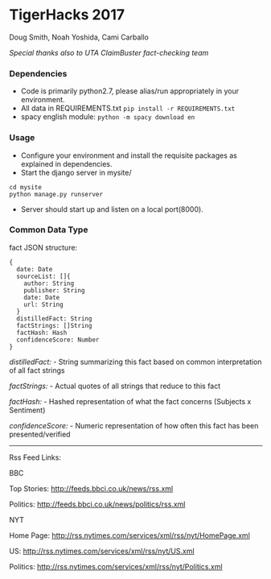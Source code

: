# **TigerHacks 2017**

Doug Smith, Noah Yoshida, Cami Carballo

*Special thanks also to UTA ClaimBuster fact-checking team*

### Dependencies
- Code is primarily python2.7, please alias/run appropriately in your environment.
- All data in REQUIREMENTS.txt `pip install -r REQUIREMENTS.txt`
- spacy english module: `python -m spacy download en`

### Usage
- Configure your environment and install the requisite packages as explained in dependencies.
- Start the django server in mysite/
```
cd mysite
python manage.py runserver
```
- Server should start up and listen on a local port(8000).

### Common Data Type

fact JSON structure:
```
{
  date: Date
  sourceList: []{
    author: String
    publisher: String
    date: Date
    url: String
  }
  distilledFact: String
  factStrings: []String
  factHash: Hash
  confidenceScore: Number
}
```

_distilledFact:_ - String summarizing this fact based on common interpretation 
  of all fact strings

_factStrings:_ - Actual quotes of all strings that reduce to this fact

_factHash:_ - Hashed representation of what the fact concerns (Subjects x Sentiment)

_confidenceScore:_ - Numeric representation of how often this fact has been presented/verified

---
Rss Feed Links:

BBC

Top Stories: http://feeds.bbci.co.uk/news/rss.xml

Politics: http://feeds.bbci.co.uk/news/politics/rss.xml


NYT

Home Page: http://rss.nytimes.com/services/xml/rss/nyt/HomePage.xml

US: http://rss.nytimes.com/services/xml/rss/nyt/US.xml

Politics: http://rss.nytimes.com/services/xml/rss/nyt/Politics.xml

